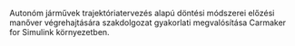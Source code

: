 Autonóm járművek trajektóriatervezés alapú döntési módszerei előzési manőver végrehajtására szakdolgozat gyakorlati megvalósítása Carmaker for Simulink környezetben.
